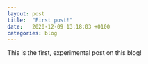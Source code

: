 ```yaml
---
layout: post
title:  "First post!"
date:   2020-12-09 13:18:03 +0100
categories: blog
---
```

This is the first, experimental post on this blog!
